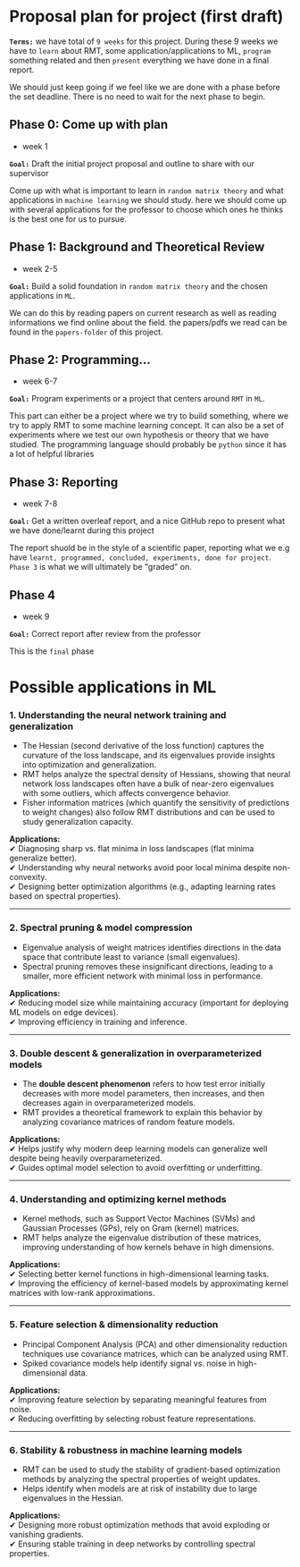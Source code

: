 

# Proposal plan for project (first draft)
__`Terms:`__ we have total of `9 weeks` for this project. During these 9 weeks we have to `learn` about RMT, some application/applications to ML, `program` something related and then `present` everything we have done in a final report.

We should just keep going if we feel like we are done with a phase before the set deadline. There is no need to wait for the next phase to begin.

## Phase 0: Come up with plan
- week 1

__`Goal:`__ Draft the initial project proposal and outline to share with our supervisor

Come up with what is important to learn in `random matrix theory` and what applications in `machine learning` we should study. here we should come up with several applications for the professor to choose which ones he thinks is the best one for us to pursue.

## Phase 1: Background and Theoretical Review
- week 2-5

__`Goal:`__ Build a solid foundation in `random matrix theory` and the chosen applications in `ML`.

We can do this by reading papers on current research as well as reading informations we find online about the field. the papers/pdfs we read can be found in the `papers-folder` of this project.


## Phase 2: Programming...
- week 6-7

__`Goal:`__ Program experiments or a project that centers around `RMT` in `ML`.

This part can either be a project where we try to build something, where we try to apply RMT to some machine learning concept. It can also be a set of experiments where we test our own hypothesis or theory that we have studied. The programming language should probably be `python` since it has a lot of helpful libraries

## Phase 3: Reporting
- week 7-8

__`Goal:`__ Get a written overleaf report, and a nice GitHub repo to present what we have done/learnt during this project

The report shuold be in the style of a scientific paper, reporting what we e.g have `learnt, programmed, concluded, experiments, done for project`. `Phase 3` is what we will ultimately be "graded" on.

## Phase 4
- week 9

__`Goal:`__ Correct report after review from the professor

This is the `final` phase


# Possible applications in ML  

### 1. Understanding the neural network training and generalization  
- The Hessian (second derivative of the loss function) captures the curvature of the loss landscape, and its eigenvalues provide insights into optimization and generalization.  
- RMT helps analyze the spectral density of Hessians, showing that neural network loss landscapes often have a bulk of near-zero eigenvalues with some outliers, which affects convergence behavior.  
- Fisher information matrices (which quantify the sensitivity of predictions to weight changes) also follow RMT distributions and can be used to study generalization capacity.  

**Applications:**  
✔ Diagnosing sharp vs. flat minima in loss landscapes (flat minima generalize better).  
✔ Understanding why neural networks avoid poor local minima despite non-convexity.  
✔ Designing better optimization algorithms (e.g., adapting learning rates based on spectral properties).  

---

### 2. Spectral pruning & model compression  
- Eigenvalue analysis of weight matrices identifies directions in the data space that contribute least to variance (small eigenvalues).  
- Spectral pruning removes these insignificant directions, leading to a smaller, more efficient network with minimal loss in performance.  

**Applications:**  
✔ Reducing model size while maintaining accuracy (important for deploying ML models on edge devices).  
✔ Improving efficiency in training and inference.  

---

### 3. Double descent & generalization in overparameterized models  
- The **double descent phenomenon** refers to how test error initially decreases with more model parameters, then increases, and then decreases again in overparameterized models.  
- RMT provides a theoretical framework to explain this behavior by analyzing covariance matrices of random feature models.  

**Applications:**  
✔ Helps justify why modern deep learning models can generalize well despite being heavily overparameterized.  
✔ Guides optimal model selection to avoid overfitting or underfitting.  

---

### 4. Understanding and optimizing kernel methods  
- Kernel methods, such as Support Vector Machines (SVMs) and Gaussian Processes (GPs), rely on Gram (kernel) matrices.  
- RMT helps analyze the eigenvalue distribution of these matrices, improving understanding of how kernels behave in high dimensions.  

**Applications:**  
✔ Selecting better kernel functions in high-dimensional learning tasks.  
✔ Improving the efficiency of kernel-based models by approximating kernel matrices with low-rank approximations.  

---

### 5. Feature selection & dimensionality reduction  
- Principal Component Analysis (PCA) and other dimensionality reduction techniques use covariance matrices, which can be analyzed using RMT.  
- Spiked covariance models help identify signal vs. noise in high-dimensional data.  

**Applications:**  
✔ Improving feature selection by separating meaningful features from noise.  
✔ Reducing overfitting by selecting robust feature representations.  

---

### 6. Stability & robustness in machine learning models  
- RMT can be used to study the stability of gradient-based optimization methods by analyzing the spectral properties of weight updates.  
- Helps identify when models are at risk of instability due to large eigenvalues in the Hessian.  

**Applications:**  
✔ Designing more robust optimization methods that avoid exploding or vanishing gradients.  
✔ Ensuring stable training in deep networks by controlling spectral properties.  
